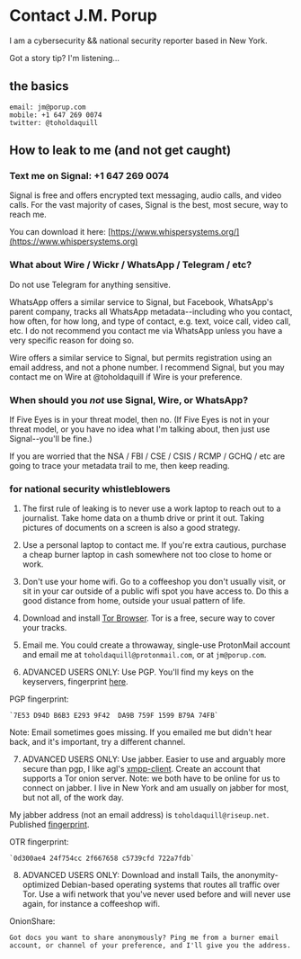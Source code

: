 # Contact J.M. Porup

I am a cybersecurity && national security reporter based in New York.

Got a story tip? I'm listening...

## the basics

    email: jm@porup.com
    mobile: +1 647 269 0074
    twitter: @toholdaquill

## How to leak to me (and not get caught)

### Text me on Signal: +1 647 269 0074

Signal is free and offers encrypted text messaging, audio calls, and video calls. For the vast majority of cases, Signal is the best, most secure, way to reach me.

You can download it here: [https://www.whispersystems.org/](https://www.whispersystems.org)

### What about Wire / Wickr / WhatsApp / Telegram / etc?

Do not use Telegram for anything sensitive.

WhatsApp offers a similar service to Signal, but Facebook, WhatsApp's parent company, tracks all WhatsApp metadata--including who you contact, how often, for how long, and type of contact, e.g. text, voice call, video call, etc. I do not recommend you contact me via WhatsApp unless you have a very specific reason for doing so.

Wire offers a similar service to Signal, but permits registration using an email address, and not a phone number. I recommend Signal, but you may contact me on Wire at @toholdaquill if Wire is your preference.

### When should you *not* use Signal, Wire, or WhatsApp?

If Five Eyes is in your threat model, then no. (If Five Eyes is not in your threat model, or you have no idea what I'm talking about, then just use Signal--you'll be fine.)

If you are worried that the NSA / FBI / CSE / CSIS / RCMP / GCHQ / etc are going to trace your metadata trail to me, then keep reading.

### for national security whistleblowers

1. The first rule of leaking is to never use a work laptop to reach out to a journalist. Take home data on a thumb drive or print it out. Taking pictures of documents on a screen is also a good strategy.

3. Use a personal laptop to contact me. If you're extra cautious, purchase a cheap burner laptop in cash somewhere not too close to home or work. 

4. Don't use your home wifi. Go to a coffeeshop you don't usually visit, or sit in your car outside of a public wifi spot you have access to. Do this a good distance from home, outside your usual pattern of life.

5. Download and install [Tor Browser](https://www.torproject.org). Tor is a free, secure way to cover your tracks.

5. Email me. You could create a throwaway, single-use ProtonMail account and email me at `toholdaquill@protonmail.com`, or at `jm@porup.com`. 

6. ADVANCED USERS ONLY: Use PGP. You'll find my keys on the keyservers, fingerprint [here](https://github.com/toholdaquill/contact).

PGP fingerprint:

    `7E53 D94D B6B3 E293 9F42  DA9B 759F 1599 B79A 74FB`

Note: Email sometimes goes missing. If you emailed me but didn't hear back, and it's important, try a different channel.

7. ADVANCED USERS ONLY: Use jabber. Easier to use and arguably more secure than pgp, I like agl's [xmpp-client](https://www.github.com/agl/xmpp-client). Create an account that supports a Tor onion server. Note: we both have to be online for us to connect on jabber. I live in New York and am usually on jabber for most, but not all, of the work day. 

My jabber address (not an email address) is `toholdaquill@riseup.net`. Published [fingerprint](https://github.com/toholdaquill/contact).

OTR fingerprint:

    `0d300ae4 24f754cc 2f667658 c5739cfd 722a7fdb`

8. ADVANCED USERS ONLY: Download and install Tails, the anonymity-optimized Debian-based operating systems that routes all traffic over Tor. Use a wifi network that you've never used before and will never use again, for instance a coffeeshop wifi. 


OnionShare:

    Got docs you want to share anonymously? Ping me from a burner email account, or channel of your preference, and I'll give you the address.


